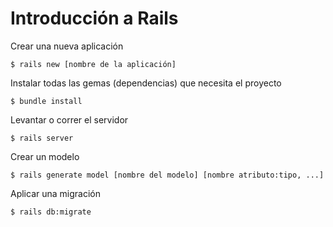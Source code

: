 # Introducción a Rails

Crear una nueva aplicación
```
$ rails new [nombre de la aplicación]
```

Instalar todas las gemas (dependencias) que necesita el proyecto
```
$ bundle install 
```

Levantar o correr el servidor
```
$ rails server
```

Crear un modelo 

```
$ rails generate model [nombre del modelo] [nombre atributo:tipo, ...]
```

Aplicar una migración
```
$ rails db:migrate
```